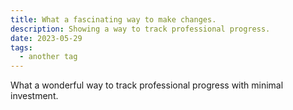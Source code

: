 ```yaml
---
title: What a fascinating way to make changes.
description: Showing a way to track professional progress.
date: 2023-05-29
tags:
  - another tag
---
```


What a wonderful way to track professional progress with minimal investment.
